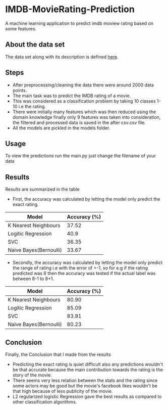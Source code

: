 # IMDB-MovieRating-Prediction
A machine learning application to predict imdb moview rating based on some features.

## About the data set
The data set along with its description is defined [here](https://www.kaggle.com/deepmatrix/imdb-5000-movie-dataset).  

## Steps
* After preprocessing/cleaning the data there were around 2000 data points.    
* The main task was to predict the IMDB rating of a movie.  
* This was considered as a classification problem by taking 10 classes 1-10 i.e the rating.  
* There were initially many features which was then reduced using the domain knowledge finally only 9 features was taken into consideration, the filtered and processed data is saved in the after csv.csv file.  
* All the models are pickled in the models folder.  

## Usage
To view the predictions run the main.py just change the filename of your data  

## Results

Results are summarized in the table  
* First, the accuracy was calculated by letting the model only predict the exact rating.


| Model  	| Accuracy (%) 	|  
|--------------------	|--------------	|  
| K Nearest Neighbours| 37.52       	|  
| Logitic Regression  | 40.9         	|  
| SVC                 | 36.35        	|  
| Naive Bayes(Bernoulli)| 33.67       |  

* Secondly, the accuracy was calculated by letting the model only predict the range of rating i.e with the error of +-1, so for e.g if the rating predicted was 8 then the accuracy was tested if the actual label was between 8-1 to 8+1.

| Model  	| Accuracy (%) 	|  
|--------------------	|--------------	|  
| K Nearest Neighbours| 80.90      	|  
| Logitic Regression  | 85.09        |  
| SVC                 | 83.91        	|  
| Naive Bayes(Bernoulli)| 80.23      |  


## Conclusion
Finally, the Conclusion that I made from the results    
* Predicting the exact rating is quiet difficult also any predictions wouldn't be that accurate because the main contribution towards the rating is the story of the movie.  
* There seems very less relation between the stats and the rating since some actors may be good but the movie's facebook likes wouldn't be that high because of less publicity of the movie.    
* L2 regularized logistic Regression gave the best results as compared to other classification algorithms.
